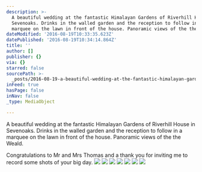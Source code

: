 ```yaml
---
description: >-
  A beautiful wedding at the fantastic Himalayan Gardens of Riverhill House in
  Sevenoaks. Drinks in the walled garden and the reception to follow in a
  marquee on the lawn in front of the house. Panoramic views of the the Weald.
dateModified: '2016-08-19T10:33:35.623Z'
datePublished: '2016-08-19T10:34:14.864Z'
title: ''
author: []
publisher: {}
via: {}
starred: false
sourcePath: >-
  _posts/2016-08-19-a-beautiful-wedding-at-the-fantastic-himalayan-gardens-of-ri.md
inFeed: true
hasPage: false
inNav: false
_type: MediaObject

---
```

A beautiful wedding at the fantastic Himalayan Gardens of Riverhill House in Sevenoaks. Drinks in the walled garden and the reception to follow in a marquee on the lawn in front of the house. Panoramic views of the the Weald.

Congratulations to Mr and Mrs Thomas and a thank you for inviting me to record some shots of your big day.
![](https://the-grid-user-content.s3-us-west-2.amazonaws.com/a1b0ff6f-b2fd-40ae-a73e-29fc16474de2.jpg)
![](https://the-grid-user-content.s3-us-west-2.amazonaws.com/c7c854ab-59bf-414b-8620-b06dd1b13cfe.jpg)
![](https://the-grid-user-content.s3-us-west-2.amazonaws.com/605e1acb-2f04-48fd-9d90-e731fb8e4b93.jpg)
![](https://the-grid-user-content.s3-us-west-2.amazonaws.com/cdda4101-bc25-44c5-bab8-4ed0b992302e.jpg)
![](https://the-grid-user-content.s3-us-west-2.amazonaws.com/d58d965a-2d84-4f18-8f87-bc4d2f26a4cf.jpg)
![](https://the-grid-user-content.s3-us-west-2.amazonaws.com/68feb140-b535-4e83-b2a5-325ff1ea3031.jpg)
![](https://the-grid-user-content.s3-us-west-2.amazonaws.com/cf0dd963-1a3f-4fd6-a42b-a769539868b4.jpg)